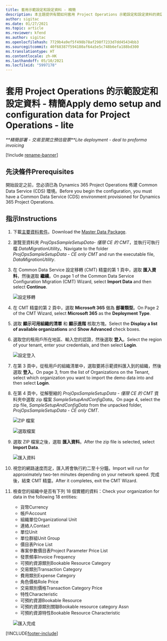 ```yaml
---
title: 套用示範設定和設定資料 - 精簡
description: 本主題提供有關如何套用 Project Operations 示範設定和設定資料的資訊。
author: sigitac
ms.date: 01/27/2021
ms.topic: article
ms.reviewer: kfend
ms.author: sigitac
ms.openlocfilehash: 7729b4a9ef5f498b78af298f7233d7dd45434bb3
ms.sourcegitcommit: 40f68387f594180af64a5e5c748b6efa188bd300
ms.translationtype: HT
ms.contentlocale: zh-HK
ms.lasthandoff: 05/10/2021
ms.locfileid: "5997178"
---
```

# <a name="apply-demo-setup-and-configuration-data-for-project-operations---lite"></a><span data-ttu-id="86f4f-103">套用 Project Operations 的示範設定和設定資料 - 精簡</span><span class="sxs-lookup"><span data-stu-id="86f4f-103">Apply demo setup and configuration data for Project Operations - lite</span></span> 

<span data-ttu-id="86f4f-104">_\*\*精簡部署 - 交易至開立預估發票_</span><span class="sxs-lookup"><span data-stu-id="86f4f-104">_\*\*Lite deployment - deal to proforma invoicing_</span></span>

[!include [rename-banner](~/includes/cc-data-platform-banner.md)]

## <a name="prerequisites"></a><span data-ttu-id="86f4f-105">先決條件</span><span class="sxs-lookup"><span data-stu-id="86f4f-105">Prerequisites</span></span>

<span data-ttu-id="86f4f-106">開始設定之前，您必須已為 Dynamics 365 Project Operations 佈建 Common Data Service (CDS) 環境。</span><span class="sxs-lookup"><span data-stu-id="86f4f-106">Before you begin the configuration, you must have a Common Data Service (CDS) environment provisioned for Dynamics 365 Project Operations.</span></span>


## <a name="instructions"></a><span data-ttu-id="86f4f-107">指示</span><span class="sxs-lookup"><span data-stu-id="86f4f-107">Instructions</span></span>

1. <span data-ttu-id="86f4f-108">下載[主要資料套件](https://download.microsoft.com/download/3/4/1/341bf279-a64f-4baa-af31-ce624859b518/ProjOpsSampleSetupData-%20CE%20only.zip)。</span><span class="sxs-lookup"><span data-stu-id="86f4f-108">Download the [Master Data Package](https://download.microsoft.com/download/3/4/1/341bf279-a64f-4baa-af31-ce624859b518/ProjOpsSampleSetupData-%20CE%20only.zip).</span></span> 
2. <span data-ttu-id="86f4f-109">瀏覽至資料夾 *ProjOpsSampleSetupData- 僅限 CE 的 CMT*，並執行可執行檔 *DataMigrationUtility*。</span><span class="sxs-lookup"><span data-stu-id="86f4f-109">Navigate to the folder *ProjOpsSampleSetupData - CE only CMT* and run the executable file, *DataMigrationUtility*.</span></span>
3. <span data-ttu-id="86f4f-110">在 Common Data Service 設定移轉 (CMT) 精靈的第 1 頁中，選取 **匯入資料**，然後選取 **繼續**。</span><span class="sxs-lookup"><span data-stu-id="86f4f-110">On page 1 of the Common Data Service Configuration Migration (CMT) Wizard, select **Import Data** and then select **Continue**.</span></span>

    ![設定移轉](./media/1ConfigurationMigration.png)

4. <span data-ttu-id="86f4f-112">在 CMT 精靈的第 2 頁中，選取 **Microsoft 365** 做為 **部署類型**。</span><span class="sxs-lookup"><span data-stu-id="86f4f-112">On Page 2 of the CMT Wizard, select **Microsoft 365** as the **Deployment Type**.</span></span>
5. <span data-ttu-id="86f4f-113">選取 **顯示可用組織的清單** 和 **顯示進階** 核取方塊。</span><span class="sxs-lookup"><span data-stu-id="86f4f-113">Select the **Display a list of available organizations** and **Show Advanced** check boxes.</span></span>
6. <span data-ttu-id="86f4f-114">選取您的租用戶所在地區、輸入您的認證，然後選取 **登入**。</span><span class="sxs-lookup"><span data-stu-id="86f4f-114">Select the region of your tenant, enter your credentials, and then select **Login**.</span></span>

   ![設定登入](./media/2ConfigurationSignin.png)

7. <span data-ttu-id="86f4f-116">在第 3 頁中，從租用戶的組織清單中，選取要將示範資料匯入到的組織，然後選取 **登入**。</span><span class="sxs-lookup"><span data-stu-id="86f4f-116">On page 3, from the list of Organizations on the Tenant, select which organization you want to import the demo data into and then select **Login**.</span></span>
8. <span data-ttu-id="86f4f-117">在第 4 頁中，從解壓縮的 *ProjOpsSampleSetupData - 僅限 CE 的 CMT* 資料夾中選取 zip 檔案 *SampleSetupAndConfigData*。</span><span class="sxs-lookup"><span data-stu-id="86f4f-117">On page 4, select the zip file, *SampleSetupAndConfigData* from the unpacked folder, *ProjOpsSampleSetupData - CE only CMT*.</span></span>

   ![ZIP 檔案](./media/3ZipFile.png)

   ![選取檔案](./media/4SelectAFile.png)

9. <span data-ttu-id="86f4f-120">選取 ZIP 檔案之後，選取 **匯入資料**。</span><span class="sxs-lookup"><span data-stu-id="86f4f-120">After the zip file is selected, select **Import Data**.</span></span>

   ![匯入資料](./media/5ImportData.png)

10. <span data-ttu-id="86f4f-122">視您的網路速度而定，匯入將會執行約二至十分鐘。</span><span class="sxs-lookup"><span data-stu-id="86f4f-122">Import will run for approximately two-ten minutes depending on your network speed.</span></span> <span data-ttu-id="86f4f-123">完成後，結束 CMT 精靈。</span><span class="sxs-lookup"><span data-stu-id="86f4f-123">After it completes, exit the CMT Wizard.</span></span> 
11. <span data-ttu-id="86f4f-124">檢查您的組織中是否有下列 18 個實體的資料：</span><span class="sxs-lookup"><span data-stu-id="86f4f-124">Check your organization for data in the following 18 entities:</span></span>

    -   <span data-ttu-id="86f4f-125">貨幣</span><span class="sxs-lookup"><span data-stu-id="86f4f-125">Currency</span></span>
    -   <span data-ttu-id="86f4f-126">帳戶</span><span class="sxs-lookup"><span data-stu-id="86f4f-126">Account</span></span>
    -   <span data-ttu-id="86f4f-127">組織單位</span><span class="sxs-lookup"><span data-stu-id="86f4f-127">Organizational Unit</span></span>
    -   <span data-ttu-id="86f4f-128">連絡人</span><span class="sxs-lookup"><span data-stu-id="86f4f-128">Contact</span></span>
    -   <span data-ttu-id="86f4f-129">單位</span><span class="sxs-lookup"><span data-stu-id="86f4f-129">Unit</span></span>
    -   <span data-ttu-id="86f4f-130">單位群組</span><span class="sxs-lookup"><span data-stu-id="86f4f-130">Unit Group</span></span>
    -   <span data-ttu-id="86f4f-131">價目表</span><span class="sxs-lookup"><span data-stu-id="86f4f-131">Price List</span></span>
    -   <span data-ttu-id="86f4f-132">專案參數價目表</span><span class="sxs-lookup"><span data-stu-id="86f4f-132">Project Parameter Price List</span></span> 
    -   <span data-ttu-id="86f4f-133">發票頻率</span><span class="sxs-lookup"><span data-stu-id="86f4f-133">Invoice Frequency</span></span>
    -   <span data-ttu-id="86f4f-134">可預約資源類別</span><span class="sxs-lookup"><span data-stu-id="86f4f-134">Bookable Resource Category</span></span>
    -   <span data-ttu-id="86f4f-135">交易類別</span><span class="sxs-lookup"><span data-stu-id="86f4f-135">Transaction Category</span></span>
    -   <span data-ttu-id="86f4f-136">費用類別</span><span class="sxs-lookup"><span data-stu-id="86f4f-136">Expense Category</span></span>
    -   <span data-ttu-id="86f4f-137">角色價格</span><span class="sxs-lookup"><span data-stu-id="86f4f-137">Role Price</span></span>
    -   <span data-ttu-id="86f4f-138">交易類別價格</span><span class="sxs-lookup"><span data-stu-id="86f4f-138">Transaction Category Price</span></span>
    -   <span data-ttu-id="86f4f-139">特性</span><span class="sxs-lookup"><span data-stu-id="86f4f-139">Characteristic</span></span>
    -   <span data-ttu-id="86f4f-140">可預約資源</span><span class="sxs-lookup"><span data-stu-id="86f4f-140">Bookable Resource</span></span>
    -   <span data-ttu-id="86f4f-141">可預約資源類別關聯</span><span class="sxs-lookup"><span data-stu-id="86f4f-141">Bookable resource category Assn</span></span>
    -   <span data-ttu-id="86f4f-142">可預約資源特性</span><span class="sxs-lookup"><span data-stu-id="86f4f-142">Bookable Resource Characteristic</span></span>

    ![匯入完成](./media/6CompleteImport.png)


[!INCLUDE[footer-include](../includes/footer-banner.md)]
